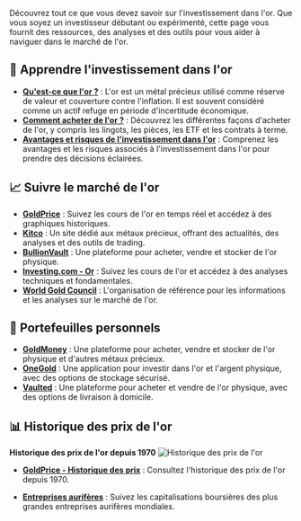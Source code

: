 Découvrez tout ce que vous devez savoir sur l'investissement dans l'or. Que vous soyez un investisseur débutant ou expérimenté, cette page vous fournit des ressources, des analyses et des outils pour vous aider à naviguer dans le marché de l'or.

## 🏦 Apprendre l'investissement dans l'or

- **[Qu'est-ce que l'or ?](#)** : L'or est un métal précieux utilisé comme réserve de valeur et couverture contre l'inflation. Il est souvent considéré comme un actif refuge en période d'incertitude économique.
- **[Comment acheter de l'or ?](#)** : Découvrez les différentes façons d'acheter de l'or, y compris les lingots, les pièces, les ETF et les contrats à terme.
- **[Avantages et risques de l'investissement dans l'or](#)** : Comprenez les avantages et les risques associés à l'investissement dans l'or pour prendre des décisions éclairées.

## 📈 Suivre le marché de l'or

- **[GoldPrice](https://goldprice.org)** : Suivez les cours de l'or en temps réel et accédez à des graphiques historiques.
- **[Kitco](https://www.kitco.com)** : Un site dédié aux métaux précieux, offrant des actualités, des analyses et des outils de trading.
- **[BullionVault](https://www.bullionvault.com)** : Une plateforme pour acheter, vendre et stocker de l'or physique.
- **[Investing.com - Or](https://fr.investing.com/commodities/gold)** : Suivez les cours de l'or et accédez à des analyses techniques et fondamentales.
- **[World Gold Council](https://www.gold.org)** : L'organisation de référence pour les informations et les analyses sur le marché de l'or.

## 👝 Portefeuilles personnels

- **[GoldMoney](https://www.goldmoney.com)** : Une plateforme pour acheter, vendre et stocker de l'or physique et d'autres métaux précieux.
- **[OneGold](https://www.onegold.com)** : Une application pour investir dans l'or et l'argent physique, avec des options de stockage sécurisé.
- **[Vaulted](https://www.vaulted.com)** : Une plateforme pour acheter et vendre de l'or physique, avec des options de livraison à domicile.

## 📊 Historique des prix de l'or

**Historique des prix de l'or depuis 1970**
![Historique des prix de l'or](https://goldprice.org/charts/gold_all_data_o_usd_x.png)
- **[GoldPrice - Historique des prix](https://goldprice.org/gold-price-history.html)** : Consultez l'historique des prix de l'or depuis 1970.

- **[Entreprises aurifères](https://companiesmarketcap.com/gold/largest-gold-mining-companies-by-market-cap/)** : Suivez les capitalisations boursières des plus grandes entreprises aurifères mondiales.